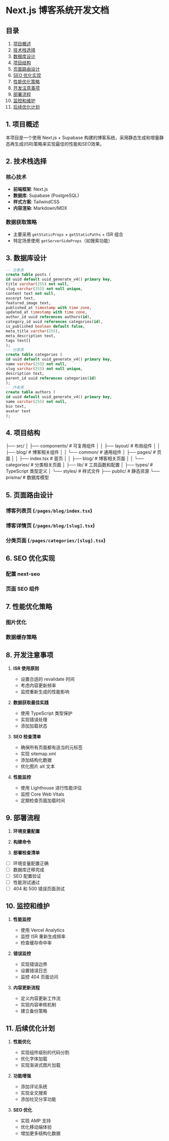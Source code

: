 # Next.js 博客系统开发文档

## 目录
1. [项目概述](#1-项目概述)
2. [技术栈选择](#2-技术栈选择)
3. [数据库设计](#3-数据库设计)
4. [项目结构](#4-项目结构)
5. [页面路由设计](#5-页面路由设计)
6. [SEO 优化实现](#6-seo-优化实现)
7. [性能优化策略](#7-性能优化策略)
8. [开发注意事项](#8-开发注意事项)
9. [部署流程](#9-部署流程)
10. [监控和维护](#10-监控和维护)
11. [后续优化计划](#11-后续优化计划)

## 1. 项目概述

本项目是一个使用 Next.js + Supabase 构建的博客系统，采用静态生成和增量静态再生成(ISR)策略来实现最佳的性能和SEO效果。

## 2. 技术栈选择

### 核心技术
- **前端框架**: Next.js
- **数据库**: Supabase (PostgreSQL)
- **样式方案**: TailwindCSS
- **内容渲染**: Markdown/MDX

### 数据获取策略
- 主要采用 `getStaticProps` + `getStaticPaths` + ISR 组合
- 特定场景使用 `getServerSideProps`（如搜索功能）

## 3. 数据库设计



```sql
-- 文章表
create table posts (
id uuid default uuid_generate_v4() primary key,
title varchar(255) not null,
slug varchar(255) not null unique,
content text not null,
excerpt text,
featured_image text,
published_at timestamp with time zone,
updated_at timestamp with time zone,
author_id uuid references authors(id),
category_id uuid references categories(id),
is_published boolean default false,
meta_title varchar(255),
meta_description text,
tags text[]
);
-- 分类表
create table categories (
id uuid default uuid_generate_v4() primary key,
name varchar(255) not null,
slug varchar(255) not null unique,
description text,
parent_id uuid references categories(id)
);
-- 作者表
create table authors (
id uuid default uuid_generate_v4() primary key,
name varchar(255) not null,
bio text,
avatar text
);
```


## 4. 项目结构

├── src/
│ ├── components/ # 可复用组件
│ │ ├── layout/ # 布局组件
│ │ ├── blog/ # 博客相关组件
│ │ └── common/ # 通用组件
│ ├── pages/ # 页面
│ │ ├── index.tsx # 首页
│ │ ├── blog/ # 博客相关页面
│ │ └── categories/ # 分类相关页面
│ ├── lib/ # 工具函数和配置
│ ├── types/ # TypeScript 类型定义
│ └── styles/ # 样式文件
├── public/ # 静态资源
└── prisma/ # 数据库模型

## 5. 页面路由设计

### 博客列表页 (`/pages/blog/index.tsx`)

### 博客详情页 (`/pages/blog/[slug].tsx`)

### 分类页面 (`/pages/categories/[slug].tsx`)


## 6. SEO 优化实现

### 配置 next-seo

### 页面 SEO 组件


## 7. 性能优化策略

### 图片优化

### 数据缓存策略


## 8. 开发注意事项

1. **ISR 使用原则**
   - 设置合适的 revalidate 时间
   - 考虑内容更新频率
   - 监控重新生成的性能影响

2. **数据获取最佳实践**
   - 使用 TypeScript 类型保护
   - 实现错误处理
   - 添加加载状态

3. **SEO 检查清单**
   - 确保所有页面都有适当的元标签
   - 实现 sitemap.xml
   - 添加结构化数据
   - 优化图片 alt 文本

4. **性能监控**
   - 使用 Lighthouse 进行性能评估
   - 监控 Core Web Vitals
   - 定期检查页面加载时间

## 9. 部署流程

1. **环境变量配置**

2. **构建命令**


3. **部署检查清单**
- [ ] 环境变量配置正确
- [ ] 数据库迁移完成
- [ ] SEO 配置验证
- [ ] 性能测试通过
- [ ] 404 和 500 错误页面测试

## 10. 监控和维护

1. **性能监控**
   - 使用 Vercel Analytics
   - 监控 ISR 重新生成频率
   - 检查缓存命中率

2. **错误监控**
   - 实现错误边界
   - 设置错误日志
   - 监控 404 页面访问

3. **内容更新流程**
   - 定义内容更新工作流
   - 实现内容审核机制
   - 建立备份策略

## 11. 后续优化计划

1. **性能优化**
   - 实现组件级别的代码分割
   - 优化字体加载
   - 实现渐进式图片加载

2. **功能增强**
   - 添加评论系统
   - 实现全文搜索
   - 添加社交分享功能

3. **SEO 优化**
   - 实现 AMP 支持
   - 优化移动端体验
   - 增加更多结构化数据